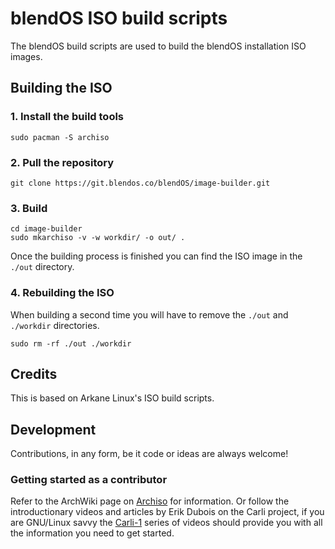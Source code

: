 # blendOS ISO build scripts
The blendOS build scripts are used to build the blendOS installation ISO images.

## Building the ISO
### 1. Install the build tools
```
sudo pacman -S archiso
```
### 2. Pull the repository
```
git clone https://git.blendos.co/blendOS/image-builder.git
```
### 3. Build
```
cd image-builder
sudo mkarchiso -v -w workdir/ -o out/ .
```
Once the building process is finished you can find the ISO image in the `./out` directory.
### 4. Rebuilding the ISO
When building a second time you will have to remove the `./out` and `./workdir` directories.
```
sudo rm -rf ./out ./workdir
```

## Credits
This is based on Arkane Linux's ISO build scripts.

## Development
Contributions, in any form, be it code or ideas are always welcome!
### Getting started as a contributor
Refer to the ArchWiki page on [Archiso](https://wiki.archlinux.org/title/Archiso) for information. Or follow the introductionary videos and articles by Erik Dubois on the Carli project, if you are GNU/Linux savvy the [Carli-1](https://www.arcolinuxiso.com/carli-1/) series of videos should provide you with all the information you need to get started.

